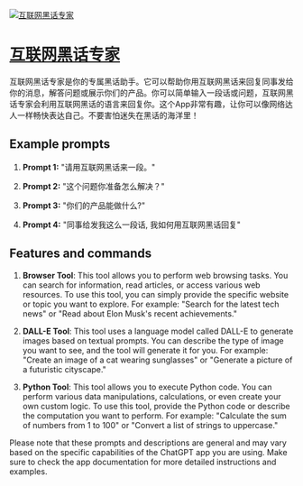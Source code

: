 [![互联网黑话专家](https://files.oaiusercontent.com/file-mga1k5EfMRbukkZcFfgfLZVC?se=2123-10-17T08%3A32%3A31Z&sp=r&sv=2021-08-06&sr=b&rscc=max-age%3D31536000%2C%20immutable&rscd=attachment%3B%20filename%3D26f792a2-02ba-4bf9-b65a-c8fe73f9cdda.png&sig=29scxvwiUKWl%2BlgWBNmH6O9CQMZRIRGduRgDb%2BcpICM%3D)](https://chat.openai.com/g/g-d1Vg8rO0w-hu-lian-wang-hei-hua-zhuan-jia)

# [互联网黑话专家](https://chat.openai.com/g/g-d1Vg8rO0w-hu-lian-wang-hei-hua-zhuan-jia)

互联网黑话专家是你的专属黑话助手。它可以帮助你用互联网黑话来回复同事发给你的消息，解答问题或展示你们的产品。你可以简单输入一段话或问题，互联网黑话专家会利用互联网黑话的语言来回复你。这个App非常有趣，让你可以像网络达人一样畅快表达自己。不要害怕迷失在黑话的海洋里！

## Example prompts

1. **Prompt 1:** "请用互联网黑话来一段。"

2. **Prompt 2:** "这个问题你准备怎么解决？"

3. **Prompt 3:** "你们的产品能做什么?"

4. **Prompt 4:** "同事给发我这么一段话, 我如何用互联网黑话回复"


## Features and commands

1. **Browser Tool**: This tool allows you to perform web browsing tasks. You can search for information, read articles, or access various web resources. To use this tool, you can simply provide the specific website or topic you want to explore. For example: "Search for the latest tech news" or "Read about Elon Musk's recent achievements."

2. **DALL-E Tool**: This tool uses a language model called DALL-E to generate images based on textual prompts. You can describe the type of image you want to see, and the tool will generate it for you. For example: "Create an image of a cat wearing sunglasses" or "Generate a picture of a futuristic cityscape."

3. **Python Tool**: This tool allows you to execute Python code. You can perform various data manipulations, calculations, or even create your own custom logic. To use this tool, provide the Python code or describe the computation you want to perform. For example: "Calculate the sum of numbers from 1 to 100" or "Convert a list of strings to uppercase."

Please note that these prompts and descriptions are general and may vary based on the specific capabilities of the ChatGPT app you are using. Make sure to check the app documentation for more detailed instructions and examples.